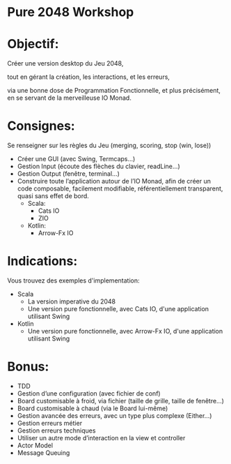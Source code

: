Pure 2048 Workshop
=

Objectif:
===
Créer une version desktop du Jeu 2048,

tout en gérant la création, les interactions, et les erreurs,

via une bonne dose de Programmation Fonctionnelle, et plus précisément, en se servant de la merveilleuse IO Monad.


Consignes:
===
Se renseigner sur les règles du Jeu (merging, scoring, stop (win, lose))
 - Créer une GUI (avec Swing, Termcaps...)
 - Gestion Input (écoute des flèches du clavier, readLine…)
 - Gestion Output (fenêtre, terminal...)
 - Construire toute l’application autour de l’IO Monad, afin de créer un code composable, facilement modifiable, référentiellement transparent, quasi sans effet de bord.
   - Scala:
     - Cats IO
     - ZIO
   - Kotlin:
     - Arrow-Fx IO

Indications:
===
Vous trouvez des exemples d'implementation:
 - Scala
   - La version imperative du 2048
   - Une version pure fonctionnelle, avec Cats IO, d'une application utilisant Swing
 - Kotlin
   - Une version pure fonctionnelle, avec Arrow-Fx IO, d'une application utilisant Swing

Bonus:
===
 - TDD
 - Gestion d’une configuration (avec fichier de conf)
 - Board customisable à froid, via fichier (taille de grille, taille de fenêtre...)
 - Board customisable à chaud (via le Board lui-même)
 - Gestion avancée des erreurs, avec un type plus complexe (Either...)
 - Gestion erreurs métier
 - Gestion erreurs techniques
 - Utiliser un autre mode d’interaction en la view et controller
 - Actor Model
 - Message Queuing
